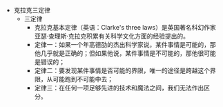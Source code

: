 - 克拉克三定律
    - 三定律
        - 克拉克基本定律（英语：Clarke's three laws）是英国著名科幻作家亚瑟·查理斯·克拉克积累有关科学文化方面的经验提出的。
        - 定律一：如果一个年高德劭的杰出科学家说，某件事情是可能的，那他几乎就是正确的；但如果他说，某件事情是不可能的，那他很可能是错误的；
        - 定律二：要发现某件事情是否可能的界限，唯一的途径是跨越这个界限，从可能跑到不可能中去；
        - 定律三：在任何一项足够先进的技术和魔法之间，我们无法作出区分。
